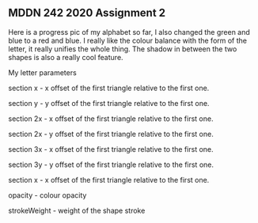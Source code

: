 ## MDDN 242 2020 Assignment 2

Here is a progress pic of my alphabet so far, I also changed the green and blue to a red and blue. I really like the colour balance with the form of the letter, it really unifies the whole thing. The shadow in between the two shapes is also a really cool feature.


My letter parameters


section x - x offset of the first triangle relative to the first one.


section y - y offset of the first triangle relative to the first one.


section 2x - x offset of the first triangle relative to the first one.


section 2x - y offset of the first triangle relative to the first one.


section 3x - x offset of the first triangle relative to the first one.


section 3y - y offset of the first triangle relative to the first one.


section x - x offset of the first triangle relative to the first one.

opacity - colour opacity

strokeWeight - weight of the shape stroke
